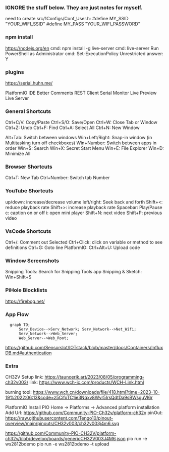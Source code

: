 ### IGNORE the stuff below. They are just notes for myself.
need to create
src/1Configs/Conf_User.h:
#define MY_SSID "YOUR_WIFI_SSID"
#define MY_PASS "YOUR_WIFI_PASSWORD"

### npm install
https://nodejs.org/en
cmd: npm install -g live-server
cmd: live-server
Run PowerShell as Administrator
cmd: Set-ExecutionPolicy Unrestricted
answer: Y

### plugins
https://serial.huhn.me/

PlatformIO IDE
Better Comments
REST Client
Serial Monitor
Live Preview
Live Server

### General Shortcuts
Ctrl+C/V: Copy/Paste
Ctrl+S/O: Save/Open
Ctrl+W: Close Tab or Window
Ctrl+Z: Undo
Ctrl+F: Find
Ctrl+A: Select All
Ctrl+N: New Window

Alt+Tab: Switch between windows
Win+Left/Right: Snap-in window (in Multitasking turn off checkboxes)
Win+Number: Switch between apps in order
Win+S: Search
Win+X: Secret Start Menu
Win+E: File Explorer
Win+D: Minimize All

### Browser Shortcuts
Ctrl+T: New Tab 
Ctrl+Number: Switch tab Number

### YouTube Shortcuts
up/down: increase/decrease volume
left/right: Seek back and forth
Shift+<: reduce playback rate
Shift+>: increase playback rate
Spacebar: Play/Pause
c: caption on or off
i: open mini player
Shift+N: next video
Shift+P: previous video

### VsCode Shortcuts
Ctrl+/: Comment out Selected
Ctrl+Click: click on variable or method to see definitions
Ctrl+G: Goto line
PlatformIO: Ctrl+Alt+U: Upload code

### Window Screenshots
Snipping Tools: Search for Snipping Tools app
Snipping & Sketch: Win+Shift+S

### PiHole Blocklists
https://firebog.net/


### App Flow
```mermaid
  graph TD;
      Serv_Device-->Serv_Network; Serv_Network-->Net_Wifi;
      Serv_Network-->Web_Server;
      Web_Server-->Web_Root;
```

https://github.com/SensorsIot/IOTstack/blob/master/docs/Containers/InfluxDB.md#authentication


### Extra
CH32V Setup
link: https://taunoerik.art/2023/08/05/programming-ch32v003/
link: https://www.wch-ic.com/products/WCH-Link.html

burning tool: https://www.wch.cn/downloads/file/418.html?time=2023-10-19%2022:06:13&code=z5CifoTC1ie3Nqxv8Wvr5IrsQdtDa9sBWsguVl6r

PlatformIO Install
PIO Home -> Platforms -> Advanced platform installation
Add Url: https://github.com/Community-PIO-Ch32v/platform-ch32v
pinOut: https://raw.githubusercontent.com/Tengo10/pinout-overview/main/pinouts/CH32v003/ch32v003j4m6.svg

https://github.com/Community-PIO-CH32V/platform-ch32v/blob/develop/boards/genericCH32V003J4M6.json
pio run -e ws2812bdemo
pio run -e ws2812bdemo -t upload
